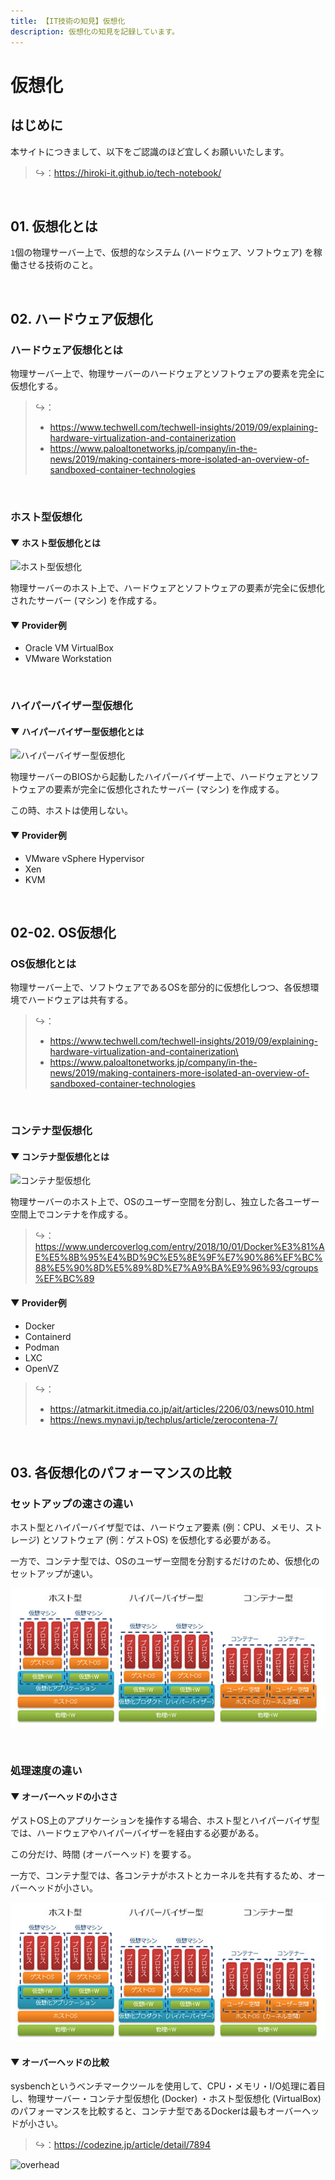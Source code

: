 ```yaml
---
title: 【IT技術の知見】仮想化
description: 仮想化の知見を記録しています。
---
```


# 仮想化

## はじめに

本サイトにつきまして、以下をご認識のほど宜しくお願いいたします。

> ↪️：https://hiroki-it.github.io/tech-notebook/

<br>

## 01. 仮想化とは

`1`個の物理サーバー上で、仮想的なシステム (ハードウェア、ソフトウェア) を稼働させる技術のこと。

<br>

## 02. ハードウェア仮想化

### ハードウェア仮想化とは

物理サーバー上で、物理サーバーのハードウェアとソフトウェアの要素を完全に仮想化する。

> ↪️：
>
> - https://www.techwell.com/techwell-insights/2019/09/explaining-hardware-virtualization-and-containerization
> - https://www.paloaltonetworks.jp/company/in-the-news/2019/making-containers-more-isolated-an-overview-of-sandboxed-container-technologies

<br>

### ホスト型仮想化

#### ▼ ホスト型仮想化とは

![ホスト型仮想化](https://user-images.githubusercontent.com/42175286/60386396-3afbd080-9acf-11e9-9094-f61aa839dc04.png)

物理サーバーのホスト上で、ハードウェアとソフトウェアの要素が完全に仮想化されたサーバー (マシン) を作成する。

#### ▼ Provider例

- Oracle VM VirtualBox
- VMware Workstation

<br>

### ハイパーバイザー型仮想化

#### ▼ ハイパーバイザー型仮想化とは

![ハイパーバイザー型仮想化](https://user-images.githubusercontent.com/42175286/60386395-3afbd080-9acf-11e9-9fbe-6287753cb43a.png)

物理サーバーのBIOSから起動したハイパーバイザー上で、ハードウェアとソフトウェアの要素が完全に仮想化されたサーバー (マシン) を作成する。

この時、ホストは使用しない。

#### ▼ Provider例

- VMware vSphere Hypervisor
- Xen
- KVM

<br>

## 02-02. OS仮想化

### OS仮想化とは

物理サーバー上で、ソフトウェアであるOSを部分的に仮想化しつつ、各仮想環境でハードウェアは共有する。

> ↪️：
>
> - https://www.techwell.com/techwell-insights/2019/09/explaining-hardware-virtualization-and-containerization\
> - https://www.paloaltonetworks.jp/company/in-the-news/2019/making-containers-more-isolated-an-overview-of-sandboxed-container-technologies

<br>

### コンテナ型仮想化

#### ▼ コンテナ型仮想化とは

![コンテナ型仮想化](https://user-images.githubusercontent.com/42175286/60386394-3afbd080-9acf-11e9-96fd-321a88dbadc5.png)

物理サーバーのホスト上で、OSのユーザー空間を分割し、独立した各ユーザー空間上でコンテナを作成する。

> ↪️：https://www.undercoverlog.com/entry/2018/10/01/Docker%E3%81%AE%E5%8B%95%E4%BD%9C%E5%8E%9F%E7%90%86%EF%BC%88%E5%90%8D%E5%89%8D%E7%A9%BA%E9%96%93/cgroups%EF%BC%89

#### ▼ Provider例

- Docker
- Containerd
- Podman
- LXC
- OpenVZ

> ↪️：
>
> - https://atmarkit.itmedia.co.jp/ait/articles/2206/03/news010.html
> - https://news.mynavi.jp/techplus/article/zerocontena-7/

<br>

## 03. 各仮想化のパフォーマンスの比較

### セットアップの速さの違い

ホスト型とハイパーバイザ型では、ハードウェア要素 (例：CPU、メモリ、ストレージ) とソフトウェア (例：ゲストOS) を仮想化する必要がある。

一方で、コンテナ型では、OSのユーザー空間を分割するだけのため、仮想化のセットアップが速い。

![仮想化の比較](https://raw.githubusercontent.com/hiroki-it/tech-notebook-images/master/images/仮想化の比較.png)

<br>

### 処理速度の違い

#### ▼ オーバーヘッドの小ささ

ゲストOS上のアプリケーションを操作する場合、ホスト型とハイパーバイザ型では、ハードウェアやハイパーバイザーを経由する必要がある。

この分だけ、時間 (オーバーヘッド) を要する。

一方で、コンテナ型では、各コンテナがホストとカーネルを共有するため、オーバーヘッドが小さい。

![仮想化の比較](https://raw.githubusercontent.com/hiroki-it/tech-notebook-images/master/images/仮想化の比較.png)

#### ▼ オーバーヘッドの比較

sysbenchというベンチマークツールを使用して、CPU・メモリ・I/O処理に着目し、物理サーバー・コンテナ型仮想化 (Docker) ・ホスト型仮想化 (VirtualBox) のパフォーマンスを比較すると、コンテナ型であるDockerは最もオーバーヘッドが小さい。

> ↪️：https://codezine.jp/article/detail/7894

![overhead](https://user-images.githubusercontent.com/42175286/60386476-27049e80-9ad0-11e9-92d8-76eed8927392.png)

<br>

